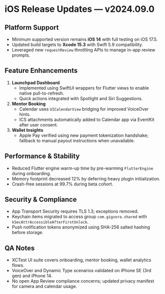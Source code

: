 # iOS Release Updates — v2024.09.0

## Platform Support
- Minimum supported version remains **iOS 14** with full testing on iOS 17.5.
- Updated build targets to **Xcode 15.3** with Swift 5.9 compatibility.
- Leveraged new `requestReview` throttling APIs to manage in-app review prompts.

## Feature Enhancements
1. **Launchpad Dashboard**
   - Implemented using SwiftUI wrappers for Flutter views to enable native pull-to-refresh.
   - Quick actions integrated with Spotlight and Siri Suggestions.
2. **Mentor Booking**
   - Calendar uses `UICalendarView` bridging for improved VoiceOver hints.
   - ICS attachments automatically added to Calendar app via EventKit after user consent.
3. **Wallet Insights**
   - Apple Pay verified using new payment tokenization handshake; fallback to manual payout instructions when unavailable.

## Performance & Stability
- Reduced Flutter engine warm-up time by pre-warming `FlutterEngine` during onboarding.
- Memory footprint decreased 12% by deferring heavy plugin initialization.
- Crash-free sessions at 99.7% during beta cohort.

## Security & Compliance
- App Transport Security requires TLS 1.3; exceptions removed.
- Keychain items migrated to access group `com.gigvora.shared` with `kSecAttrAccessibleAfterFirstUnlock`.
- Push notification tokens anonymized using SHA-256 salted hashing before storage.

## QA Notes
- XCTest UI suite covers onboarding, mentor booking, wallet analytics flows.
- VoiceOver and Dynamic Type scenarios validated on iPhone SE (3rd gen) and iPhone 14.
- No open App Review compliance concerns; updated privacy manifest for camera and calendar usage.
